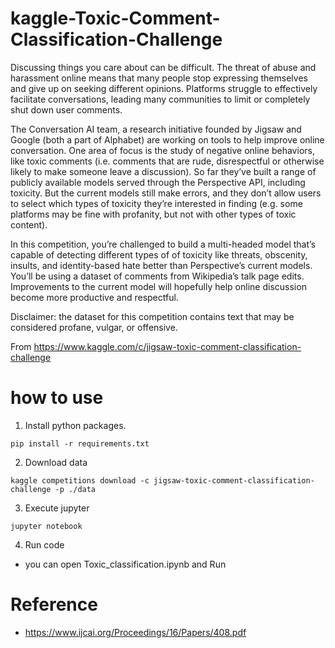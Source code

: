 # kaggle-Toxic-Comment-Classification-Challenge

Discussing things you care about can be difficult. The threat of abuse and harassment online means that many people stop expressing themselves and give up on seeking different opinions. Platforms struggle to effectively facilitate conversations, leading many communities to limit or completely shut down user comments.

The Conversation AI team, a research initiative founded by Jigsaw and Google (both a part of Alphabet) are working on tools to help improve online conversation. One area of focus is the study of negative online behaviors, like toxic comments (i.e. comments that are rude, disrespectful or otherwise likely to make someone leave a discussion). So far they’ve built a range of publicly available models served through the Perspective API, including toxicity. But the current models still make errors, and they don’t allow users to select which types of toxicity they’re interested in finding (e.g. some platforms may be fine with profanity, but not with other types of toxic content).

In this competition, you’re challenged to build a multi-headed model that’s capable of detecting different types of of toxicity like threats, obscenity, insults, and identity-based hate better than Perspective’s current models. You’ll be using a dataset of comments from Wikipedia’s talk page edits. Improvements to the current model will hopefully help online discussion become more productive and respectful.

Disclaimer: the dataset for this competition contains text that may be considered profane, vulgar, or offensive.

From https://www.kaggle.com/c/jigsaw-toxic-comment-classification-challenge

how to use
=================================================================
1. Install python packages.
  ```  
  pip install -r requirements.txt
  ```
  
2. Download data
  ```
  kaggle competitions download -c jigsaw-toxic-comment-classification-challenge -p ./data
  ```
  
3. Execute jupyter
  ```
  jupyter notebook
  ```

4. Run code 
  - you can open Toxic_classification.ipynb and Run
  
Reference
=================================================================
- https://www.ijcai.org/Proceedings/16/Papers/408.pdf
